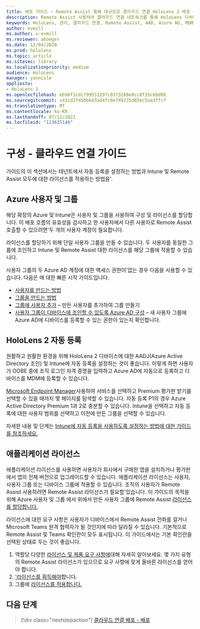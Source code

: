 ```yaml
---
title: 배포 가이드 – Remote Assist 통해 대규모로 클라우드 연결 HoloLens 2 배포 - 구성
description: Remote Assist 사용하여 클라우드 연결 네트워크를 통해 HoloLens 디바이스를 대규모로 등록하도록 구성을 설정하는 방법을 알아봅니다.
keywords: HoloLens, 관리, 클라우드 연결, Remote Assist, AAD, Azure AD, MDM, Mobile 장치 관리
author: evmill
ms.author: v-evmill
ms.reviewer: aboeger
ms.date: 12/04/2020
ms.prod: hololens
ms.topic: article
ms.sitesec: library
ms.localizationpriority: medium
audience: HoloLens
manager: yannisle
appliesto:
- HoloLens 2
ms.openlocfilehash: eb96f1cdc799551297c0373268e8cc8f35c6bd06
ms.sourcegitcommit: c43cd2f450b643ad4fc8e749235d03ec5aa3ffcf
ms.translationtype: MT
ms.contentlocale: ko-KR
ms.lasthandoff: 07/12/2021
ms.locfileid: "113635146"
---
```

# <a name="configure---cloud-connected-guide"></a>구성 - 클라우드 연결 가이드

가이드의 이 섹션에서는 테넌트에서 자동 등록을 설정하는 방법과 Intune 및 Remote Assist 모두에 대한 라이선스를 적용하는 방법을&#39;.

## <a name="azure-users-and-groups"></a>Azure 사용자 및 그룹

해당 확장의 Azure 및 Intune은 사용자 및 그룹을 사용하여 구성 및 라이선스를 할당합니다. 이 배포 흐름의 유효성을 검사하고 한 사용자에서 다른 사용자로 Remote Assist 호출할 수 있으려면&#39;두 개의 사용자 계정이 필요합니다.

라이선스를 할당하기 위해 단일 사용자 그룹을 만들 수 있습니다. 두 사용자를 동일한 그룹에 조인하고 Intune 및 Remote Assist 대한 라이선스를 해당 그룹에 적용할 수 있습니다.

사용자 그룹의 두 Azure AD 계정에 대한 액세스 권한이&#39;없는 경우 다음을 사용할 수 있습니다. 다음은 에 대한 빠른 시작 가이드입니다.

- [사용자를 만드는 방법](/mem/intune/fundamentals/quickstart-create-user)
- [그룹을 만드는 방법](/mem/intune/fundamentals/quickstart-create-group)
- [그룹에 사용자 추가](/azure/active-directory/fundamentals/active-directory-groups-members-azure-portal) – 만든 사용자를 추가하여 그룹 만들기
- [사용자 그룹이 디바이스에 조인할 수 있도록 Azure AD 구성](/azure/active-directory/devices/azureadjoin-plan#configure-your-device-settings) – 새 사용자 그룹에 Azure AD에 디바이스를 등록할 수 있는 권한이 있는지 확인합니다.

## <a name="auto-enrollment-on-hololens-2"></a>HoloLens 2 자동 등록

원활하고 원활한 환경을 위해 HoloLens 2 디바이스에 대한 AADJ(Azure Active Directory 조인) 및 Intune에 자동 등록을 설정하는 것이 좋습니다. 이렇게 하면 사용자가 OOBE 중에 조직 로그인 자격 증명을 입력하고 Azure AD에 자동으로 등록하고 디바이스를 MDM에 등록할 수 있습니다.

[Microsoft Endpoint Manager](https://endpoint.microsoft.com/#home)사용하여 서비스를 선택하고 Premium 평가판 받기를 선택할 수 있을 때까지 몇 페이지를 탐색할 수 있습니다. 자동 등록 P1의 경우 Azure Active Directory Premium 1과 2로 충분할 수 있습니다. Intune을 선택하고 자동 등록에 대한 사용자 범위를 선택하고 이전에 만든 그룹을 선택할 수 있습니다.

자세한 내용 및 단계는 [Intune에 자동 등록을 사용하도록 설정하는 방법에 대한 가이드를 참조하세요.](/mem/intune/enrollment/quickstart-setup-auto-enrollment)

## <a name="application-licenses"></a>애플리케이션 라이선스

애플리케이션 라이선스를 사용하면 사용자가 회사에서 구매한 앱을 설치하거나 평가판에서 앱의 전체 버전으로 업그레이드할 수 있습니다. 애플리케이션 라이선스는 사용자, 사용자 그룹 또는 디바이스 그룹에 적용할 수 있습니다. 조직의 사용자가 Remote Assist 사용하려면 Remote Assist 라이선스가 필요할&#39;있습니다. 이 가이드의 목적을 위해 Azure 사용자 및 그룹 에서 위에서 만든 사용자 그룹에 Remote Assist [라이선스를 할당합니다.](hololens2-cloud-connected-configure.md#azure-users-and-groups)

라이선스에 대한 요구 사항은 사용자가 디바이스에서 Remote Assist 전화를 걸거나 Microsoft Teams 원격 협력자가 될 것인지에 따라 달라질 수 있습니다. 기본적으로 Remote Assist 및 Teams 확인란이 모두 표시됩니다. 이 가이드에서는 기본 확인란을 선택된 상태로 두는 것이 좋습니다.

1. 역할당 다양한 [라이선스 및 제품 요구 사항에](/dynamics365/mixed-reality/remote-assist/requirements#licensing-and-product-requirements-per-role)대해 자세히 알아보세요. 몇 가지 유형의 Remote Assist 라이선스가 있으므로 요구 사항에 맞게 올바른 라이선스를 얻어야 합니다.
2. [&#39;라이선스를 획득해야](/dynamics365/mixed-reality/remote-assist/buy-remote-assist)합니다.
3. 그룹에 [라이선스를 적용합니다.](/dynamics365/mixed-reality/remote-assist/deploy-remote-assist)

## <a name="next-step"></a>다음 단계

> [!div class="nextstepaction"]
> [클라우드 연결 배포 - 배포](hololens2-cloud-connected-deploy.md)
